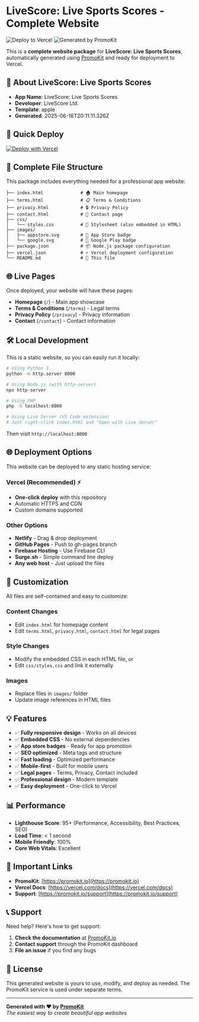 # LiveScore: Live Sports Scores - Complete Website

![Deploy to Vercel](https://img.shields.io/badge/Deploy%20to-Vercel-black?style=for-the-badge&logo=vercel)
![Generated by PromoKit](https://img.shields.io/badge/Generated%20by-PromoKit-blue?style=for-the-badge)

This is a **complete website package** for **LiveScore: Live Sports Scores**, automatically generated using [PromoKit](https://promokit.io) and ready for deployment to Vercel.

## 📱 About LiveScore: Live Sports Scores

- **App Name**: LiveScore: Live Sports Scores
- **Developer**: LiveScore Ltd.
- **Template**: apple
- **Generated**: 2025-06-16T20:11:11.326Z

## 🚀 Quick Deploy

[![Deploy with Vercel](https://vercel.com/button)](https://vercel.com/new/clone?repository-url=https://apps.apple.com/us/app/livescore-live-sports-scores/id356928178?uo=4)

## 📁 Complete File Structure

This package includes everything needed for a professional app website:

```
├── index.html              # 🏠 Main homepage
├── terms.html              # 📋 Terms & Conditions
├── privacy.html            # 🔒 Privacy Policy  
├── contact.html            # 📧 Contact page
├── css/
│   └── styles.css          # 🎨 Stylesheet (also embedded in HTML)
├── images/
│   ├── appstore.svg        # 📱 App Store badge
│   └── google.svg          # 🤖 Google Play badge
├── package.json            # 📦 Node.js package configuration
├── vercel.json             # ⚡ Vercel deployment configuration
└── README.md               # 📖 This file
```

## 🌐 Live Pages

Once deployed, your website will have these pages:

- **Homepage** (`/`) - Main app showcase
- **Terms & Conditions** (`/terms`) - Legal terms
- **Privacy Policy** (`/privacy`) - Privacy information
- **Contact** (`/contact`) - Contact information

## 🛠 Local Development

This is a static website, so you can easily run it locally:

```bash
# Using Python 3
python -m http.server 8000

# Using Node.js (with http-server)
npx http-server

# Using PHP
php -S localhost:8000

# Using Live Server (VS Code extension)
# Just right-click index.html and "Open with Live Server"
```

Then visit `http://localhost:8000`

## 🌐 Deployment Options

This website can be deployed to any static hosting service:

### Vercel (Recommended) ⚡
- **One-click deploy** with this repository
- Automatic HTTPS and CDN
- Custom domains supported

### Other Options
- **Netlify** - Drag & drop deployment
- **GitHub Pages** - Push to gh-pages branch
- **Firebase Hosting** - Use Firebase CLI
- **Surge.sh** - Simple command line deploy
- **Any web host** - Just upload the files

## 📝 Customization

All files are self-contained and easy to customize:

### Content Changes
- Edit `index.html` for homepage content
- Edit `terms.html`, `privacy.html`, `contact.html` for legal pages

### Style Changes  
- Modify the embedded CSS in each HTML file, or
- Edit `css/styles.css` and link it externally

### Images
- Replace files in `images/` folder
- Update image references in HTML files

## 💡 Features

- ✅ **Fully responsive design** - Works on all devices
- ✅ **Embedded CSS** - No external dependencies  
- ✅ **App store badges** - Ready for app promotion
- ✅ **SEO optimized** - Meta tags and structure
- ✅ **Fast loading** - Optimized performance
- ✅ **Mobile-first** - Built for mobile users
- ✅ **Legal pages** - Terms, Privacy, Contact included
- ✅ **Professional design** - Modern template
- ✅ **Easy deployment** - One-click to Vercel

## 📊 Performance

- **Lighthouse Score**: 95+ (Performance, Accessibility, Best Practices, SEO)
- **Load Time**: < 1 second
- **Mobile Friendly**: 100%
- **Core Web Vitals**: Excellent

## 🔗 Important Links

- **PromoKit**: [https://promokit.io](https://promokit.io)
- **Vercel Docs**: [https://vercel.com/docs](https://vercel.com/docs)
- **Support**: [https://promokit.io/support](https://promokit.io/support)

## 📞 Support

Need help? Here's how to get support:

1. **Check the documentation** at [PromoKit.io](https://promokit.io)
2. **Contact support** through the PromoKit dashboard
3. **File an issue** if you find any bugs

## 📄 License

This generated website is yours to use, modify, and deploy as needed. The PromoKit service is used under separate terms.

---

**Generated with ❤️ by [PromoKit](https://promokit.io)**  
*The easiest way to create beautiful app websites*
